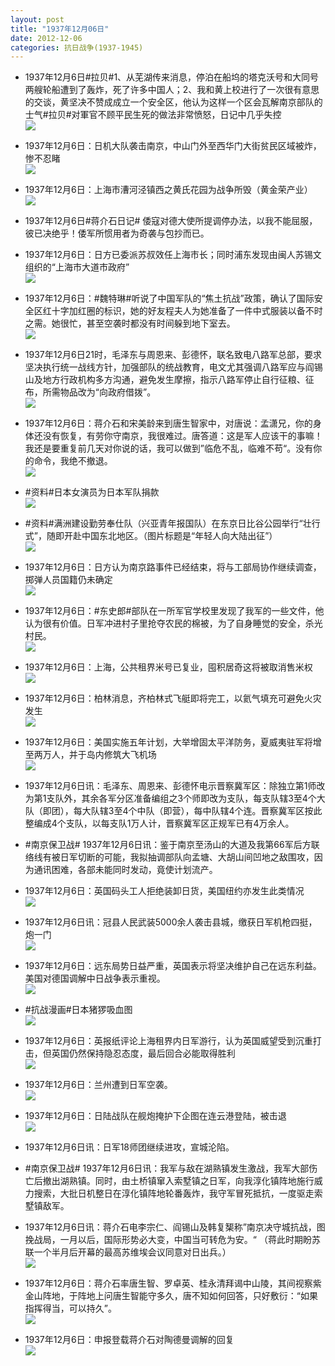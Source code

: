 ```yaml
---
layout: post
title: "1937年12月06日"
date: 2012-12-06
categories: 抗日战争(1937-1945)
---
```


<meta name="referrer" content="no-referrer" />

- 1937年12月6日#拉贝#1、从芜湖传来消息，停泊在船坞的塔克沃号和大同号两艘轮船遭到了轰炸，死了许多中国人；2、我和黄上校进行了一次很有意思的交谈，黄坚决不赞成成立一个安全区，他认为这样一个区会瓦解南京部队的士气#拉贝#对軍官不顾平民生死的做法非常愤怒，日记中几乎失控 <br/><img src="https://ww1.sinaimg.cn/large/aca367d8jw1dzkfsdvf3qj.jpg" />

- 1937年12月6日：日机大队袭击南京，中山门外至西华门大街贫民区域被炸，惨不忍睹 <br/><img src="https://ww1.sinaimg.cn/large/aca367d8jw1dzkf2e1cvhj.jpg" />

- 1937年12月6日：上海市漕河泾镇西之黄氏花园为战争所毁（黄金荣产业） <br/><img src="https://ww3.sinaimg.cn/large/aca367d8jw1dzkdc03d9yj.jpg" />

- 1937年12月6日#蒋介石日记# 倭寇对德大使所提调停办法，以我不能屈服，彼已决绝乎！倭军所惯用者为奇袭与包抄而已。 

- 1937年12月6日：日方已委派苏叔效任上海市长；同时浦东发现由闽人苏锡文组织的“上海市大道市政府” <br/><img src="https://ww2.sinaimg.cn/large/aca367d8jw1dzkbllmc78j.jpg" />

- 1937年12月6日：#魏特琳#听说了中国军队的“焦土抗战”政策，确认了国际安全区红十字加红圈的标识，她的好友程夫人为她准备了一件中式服装以备不时之需。她很忙，甚至空袭时都没有时间躲到地下室去。 <br/><img src="https://ww1.sinaimg.cn/large/aca367d8jw1dzkbb8yzw2j.jpg" />

- 1937年12月6日21时，毛泽东与周恩来、彭德怀，联名致电八路军总部，要求坚决执行统一战线方针，加强部队的统战教育，电文尤其强调八路军应与阎锡山及地方行政机构多方沟通，避免发生摩擦，指示八路军停止自行征粮、征布，所需物品改为“向政府借拨”。 <br/><img src="https://ww1.sinaimg.cn/large/aca367d8jw1dzkb0za1kyj.jpg" />

- 1937年12月6日：蒋介石和宋美龄来到唐生智家中，对唐说：孟潇兄，你的身体还没有恢复，有劳你守南京，我很难过。唐答道：这是军人应该干的事嘛！我还是要重复前几天对你说的话，我可以做到”临危不乱，临难不苟“。没有你的命令，我绝不撤退。 <br/><img src="https://ww3.sinaimg.cn/large/aca367d8jw1dzkaqcs8hjj.jpg" />

- #资料#日本女演员为日本军队捐款 <br/><img src="https://ww3.sinaimg.cn/large/aca367d8jw1dzkae0jhjtj.jpg" />

- #资料#满洲建设勤劳奉仕队（兴亚青年报国队）在东京日比谷公园举行“壮行式”，随即开赴中国东北地区。（图片标题是“年轻人向大陆出征”） <br/><img src="https://ww1.sinaimg.cn/large/aca367d8jw1dzka0nokqoj.jpg" />

- 1937年12月6日：日方认为南京路事件已经结束，将与工部局协作继续调查，掷弹人员国籍仍未确定 <br/><img src="https://ww1.sinaimg.cn/large/aca367d8jw1dzk9v68vhvj.jpg" />

- 1937年12月6日：#东史郎#部队在一所军官学校里发现了我军的一些文件，他认为很有价值。日军冲进村子里抢夺农民的棉被，为了自身睡觉的安全，杀光村民。 <br/><img src="https://ww4.sinaimg.cn/large/aca367d8jw1dzk9aw9abmj.jpg" />

- 1937年12月6日：上海，公共租界米号已复业，囤积居奇这将被取消售米权 <br/><img src="https://ww1.sinaimg.cn/large/aca367d8jw1dzk84of8tnj.jpg" />

- 1937年12月6日：柏林消息，齐柏林式飞艇即将完工，以氦气填充可避免火灾发生 <br/><img src="https://ww4.sinaimg.cn/large/aca367d8jw1dzk6e4v89mj.jpg" />

- 1937年12月6日：美国实施五年计划，大举增固太平洋防务，夏威夷驻军将增至两万人，并于岛内修筑大飞机场 <br/><img src="https://ww4.sinaimg.cn/large/aca367d8jw1dzk4nq9kiaj.jpg" />

- 1937年12月6日讯：毛泽东、周恩来、彭德怀电示晋察冀军区：除独立第1师改为第1支队外，其余各军分区准备编组之3个师即改为支队，每支队辖3至4个大队（即团），每大队辖3至4个中队（即营），每中队辖4个连。晋察冀军区按此整编成4个支队，以每支队1万人计，晋察冀军区正规军已有4万余人。 

- #南京保卫战# 1937年12月6日讯：鉴于南京至汤山的大道及我第66军后方联络线有被日军切断的可能，我拟抽调部队向孟塘、大胡山间凹地之敌围攻，因为通讯困难，各部未能同时发动，竟使计划流产。 

- 1937年12月6日：英国码头工人拒绝装卸日货，美国纽约亦发生此类情况 <br/><img src="https://ww3.sinaimg.cn/large/aca367d8jw1dzjxq4gjd5j.jpg" />

- 1937年12月6日讯：冠县人民武装5000余人袭击县城，缴获日军机枪四挺，炮一门 <br/><img src="https://ww3.sinaimg.cn/large/aca367d8jw1dzjw7vytq1j.jpg" />

- 1937年12月6日：远东局势日益严重，英国表示将坚决维护自己在远东利益。美国对德国调解中日战争表示重视。 <br/><img src="https://ww2.sinaimg.cn/large/aca367d8jw1dzjvzq581dj.jpg" />

- #抗战漫画#日本猪猡吸血图 <br/><img src="https://ww3.sinaimg.cn/large/aca367d8jw1dzjvp9eobxj.jpg" />

- 1937年12月6日：英报纸评论上海租界内日军游行，认为英国威望受到沉重打击，但英国仍然保持隐忍态度，最后回合必能取得胜利 <br/><img src="https://ww1.sinaimg.cn/large/aca367d8jw1dzju942f0rj.jpg" />

- 1937年12月6日：兰州遭到日军空袭。 <br/><img src="https://ww1.sinaimg.cn/large/aca367d8jw1dzjsitce0wj.jpg" />

- 1937年12月6日：日陆战队在舰炮掩护下企图在连云港登陆，被击退 <br/><img src="https://ww4.sinaimg.cn/large/aca367d8jw1dzjqsaj7ecj.jpg" />

- 1937年12月6日讯：日军18师团继续进攻，宣城沦陷。 

- #南京保卫战# 1937年12月6日讯：我军与敌在湖熟镇发生激战，我军大部伤亡后撤出湖熟镇。同时，由土桥镇窜入索墅镇之日军，向我淳化镇阵地施行威力搜索，大批日机整日在淳化镇阵地轮番轰炸，我守军冒死抵抗，一度驱走索墅镇敌军。 

- 1937年12月6日讯：蒋介石电李宗仁、阎锡山及韩复榘称”南京决守城抗战，图挽战局，一月以后，国际形势必大变，中国当可转危为安。“ （蒋此时期盼苏联一个半月后开幕的最高苏维埃会议同意对日出兵。） <br/><img src="https://ww2.sinaimg.cn/large/aca367d8jw1dzjn0zo21yj.jpg" />

- 1937年12月6日：蒋介石率唐生智、罗卓英、桂永清拜谒中山陵，其间视察紫金山阵地，于阵地上问唐生智能守多久，唐不知如何回答，只好敷衍：“如果指挥得当，可以持久”。 <br/><img src="https://ww1.sinaimg.cn/large/aca367d8jw1dzjmqqr02aj.jpg" />

- 1937年12月6日：申报登载蒋介石对陶德曼调解的回复 <br/><img src="https://ww2.sinaimg.cn/large/aca367d8jw1dzjlky5lo3j.jpg" />

